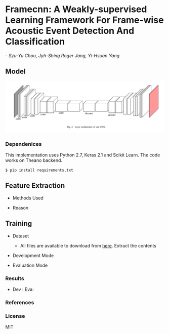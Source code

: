 # Framecnn: A Weakly-supervised Learning Framework For Frame-wise Acoustic Event Detection And Classification

*- Szu-Yu Chou, Jyh-Shing Roger Jang, Yi-Hsuan Yang*

## Model

<img src= "./fcnn_model.jpg" width="">

### Dependenices

This implementation uses Python 2.7, Keras 2.1 and Scikit Learn. The code works on Theano backend.

```
$ pip install requirements.txt
```
## Feature Extraction

- Methods Used

- Reason

## Training

- Dataset
    - All files are available to download from [here](http://www.cs.tut.fi/sgn/arg/dcase2016/task-acoustic-scene-classification). Extract the contents
    
- Development Mode

- Evaluation Mode

### Results

- Dev :                                                         Eva: 

### References

### License

MIT
